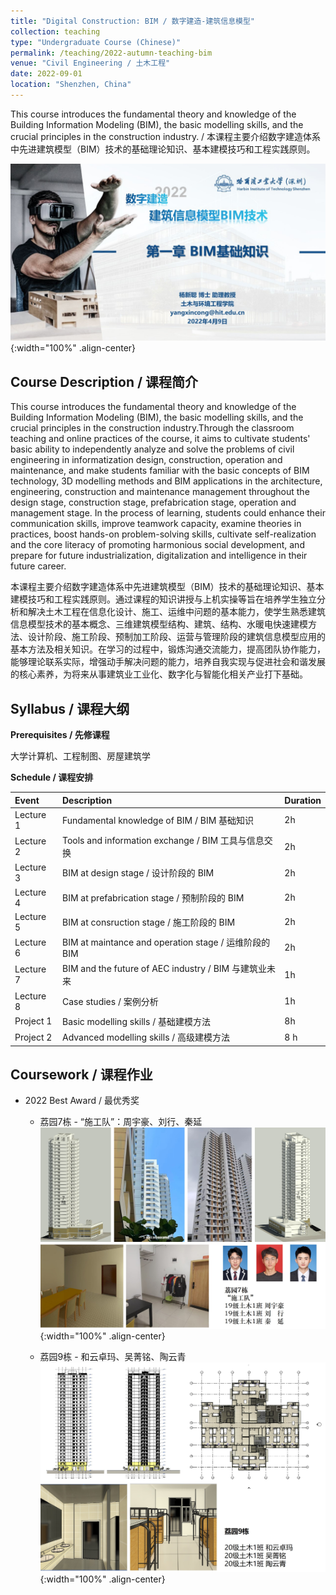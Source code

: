 ```yaml
---
title: "Digital Construction: BIM / 数字建造-建筑信息模型"
collection: teaching
type: "Undergraduate Course (Chinese)"
permalink: /teaching/2022-autumn-teaching-bim
venue: "Civil Engineering / 土木工程"
date: 2022-09-01
location: "Shenzhen, China"
---
```


This course introduces the fundamental theory and knowledge of the Building Information Modeling (BIM), the basic modelling skills, and the crucial principles in the construction industry. / 本课程主要介绍数字建造体系中先进建筑模型（BIM）技术的基础理论知识、基本建模技巧和工程实践原则。

![2022-bim](/images/teaching/bim/2022-bim.jpg){:width="100%" .align-center}
<!-- ![2022-bim](academicpages/images/teaching/bim/2022-bim.jpg){:width="100%" .align-center} -->



Course Description / 课程简介
-----

This course introduces the fundamental theory and knowledge of the Building Information Modeling (BIM), the basic modelling skills, and the crucial principles in the construction industry.Through the classroom teaching and online practices of the course, it aims to cultivate students' basic ability to independently analyze and solve the problems of civil engineering in informatization design, construction, operation and maintenance, and make students familiar with the basic concepts of BIM technology, 3D modelling methods and BIM applications in the architecture, engineering, construction and maintenance management throughout the design stage, construction stage, prefabrication stage, operation and management stage. In the process of learning, students could enhance their communication skills, improve teamwork capacity, examine theories in practices, boost hands-on problem-solving skills, cultivate self-realization and the core literacy of promoting harmonious social development, and prepare for future industrialization, digitalization and intelligence in their future career.

本课程主要介绍数字建造体系中先进建筑模型（BIM）技术的基础理论知识、基本建模技巧和工程实践原则。通过课程的知识讲授与上机实操等旨在培养学生独立分析和解决土木工程在信息化设计、施工、运维中问题的基本能力，使学生熟悉建筑信息模型技术的基本概念、三维建筑模型结构、建筑、结构、水暖电快速建模方法、设计阶段、施工阶段、预制加工阶段、运营与管理阶段的建筑信息模型应用的基本方法及相关知识。在学习的过程中，锻炼沟通交流能力，提高团队协作能力，能够理论联系实际，增强动手解决问题的能力，培养自我实现与促进社会和谐发展的核心素养，为将来从事建筑业工业化、数字化与智能化相关产业打下基础。


Syllabus / 课程大纲
-----

**Prerequisites / 先修课程**

大学计算机、工程制图、房屋建筑学

**Schedule / 课程安排**

| Event     | Description                                           | Duration |
| :-------- | :---------------------------------------------------- | :------- |
| Lecture 1 | Fundamental knowledge of BIM / BIM 基础知识           | 2h       |
| Lecture 2 | Tools and information exchange / BIM 工具与信息交换   | 2h       |
| Lecture 3 | BIM at design stage / 设计阶段的 BIM                  | 2h       |
| Lecture 4 | BIM at prefabrication stage / 预制阶段的 BIM          | 2h       |
| Lecture 5 | BIM at consruction stage / 施工阶段的 BIM             | 2h       |
| Lecture 6 | BIM at maintance and operation stage / 运维阶段的 BIM | 2h       |
| Lecture 7 | BIM and the future of AEC industry / BIM 与建筑业未来 | 1h       |
| Lecture 8 | Case studies / 案例分析                               | 1h       |
| Project 1 | Basic modelling skills / 基础建模方法                 | 8h       |
| Project 2 | Advanced modelling skills / 高级建模方法              | 8 h      |


Coursework / 课程作业
-----

- 2022 Best Award / 最优秀奖
  - 荔园7栋 - “施工队”：周宇豪、刘行、秦延
  ![2022-bim](/images/teaching/bim/best-work-1.jpg){:width="100%" .align-center}

  - 荔园9栋 - 和云卓玛、吴菁铭、陶云青
  ![2022-bim](/images/teaching/bim/best-work-2.jpg){:width="100%" .align-center}
